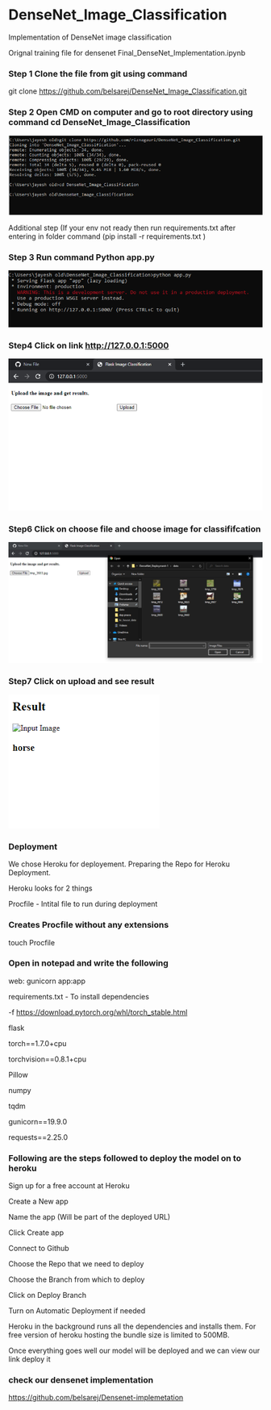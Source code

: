 # DenseNet_Image_Classification

Implementation of DenseNet image classification

Orignal training file for densenet Final_DenseNet_Implementation.ipynb

### Step 1 Clone the file from git using command 

git clone https://github.com/belsarej/DenseNet_Image_Classification.git

### Step 2 Open CMD on computer and go to root directory using command cd DenseNet_Image_Classification

![](https://github.com/belsarej/DenseNet_Image_Classification/blob/main/data/de%201%20screenshot.PNG)

Additional step (If your env not ready then run requirements.txt after entering in folder command (pip install -r requirements.txt )

### Step 3 Run command Python app.py

![](https://github.com/belsarej/DenseNet_Image_Classification/blob/main/data/ds%202.PNG)

### Step4 Click on link http://127.0.0.1:5000


![](https://github.com/belsarej/DenseNet_Image_Classification/blob/main/data/ds2.PNG)


### Step6  Click on choose file and choose image for classififcation


![](https://github.com/belsarej/DenseNet_Image_Classification/blob/main/data/ds3.PNG)



### Step7  Click on upload and see result 


![](https://github.com/belsarej/DenseNet_Image_Classification/blob/main/data/Capture.PNG)

### Deployment

We chose Heroku for deployement. Preparing the Repo for Heroku Deployment.

Heroku looks for 2 things

Procfile - Intital file to run during deployment

### Creates Procfile without any extensions

touch Procfile

### Open in notepad and write the following

web: gunicorn app:app

requirements.txt - To install dependencies


-f https://download.pytorch.org/whl/torch_stable.html

flask

torch==1.7.0+cpu

torchvision==0.8.1+cpu

Pillow

numpy

tqdm

gunicorn==19.9.0

requests==2.25.0

### Following are the steps followed to deploy the model on to heroku

Sign up for a free account at Heroku

Create a New app

Name the app (Will be part of the deployed URL)

Click Create app

Connect to Github

Choose the Repo that we need to deploy

Choose the Branch from which to deploy

Click on Deploy Branch

Turn on Automatic Deployment if needed

Heroku in the background runs all the dependencies and installs them. For free version of heroku hosting the bundle size is limited to 500MB.

Once everything goes well our model will be deployed and we can view our link deploy it

### check our densenet implementation

https://github.com/belsarej/Densenet-implemetation
